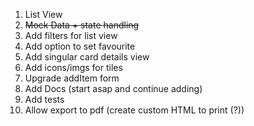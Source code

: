 1. List View
2. <s>Mock Data + state handling</s>
3. Add filters for list view
4. Add option to set favourite
5. Add singular card details view
6. Add icons/imgs for tiles
7. Upgrade addItem form
8. Add Docs (start asap and continue adding)
9. Add tests
10. Allow export to pdf (create custom HTML to print (?))